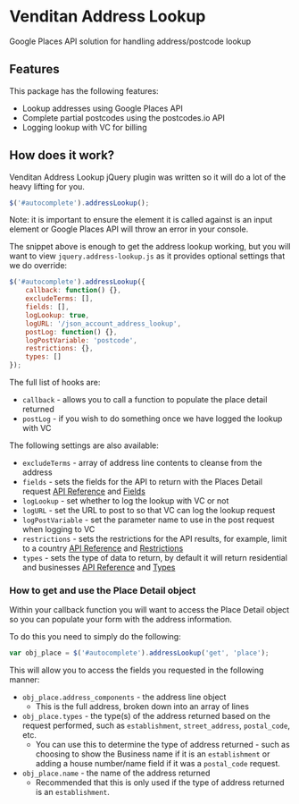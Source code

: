 # Venditan Address Lookup

Google Places API solution for handling address/postcode lookup

## Features ##

This package has the following features:

* Lookup addresses using Google Places API
* Complete partial postcodes using the postcodes.io API
* Logging lookup with VC for billing

## How does it work? ##

Venditan Address Lookup jQuery plugin was written so it will do a lot of the heavy lifting for you.

```javascript
$('#autocomplete').addressLookup();
```

Note: it is important to ensure the element it is called against is an input element or Google Places API will throw an error in your console.

The snippet above is enough to get the address lookup working, but you will want to view ``jquery.address-lookup.js`` as it provides optional settings that we do override:

```javascript
$('#autocomplete').addressLookup({
    callback: function() {},
    excludeTerms: [],
    fields: [],
    logLookup: true,
    logURL: '/json_account_address_lookup',
    postLog: function() {},
    logPostVariable: 'postcode',
    restrictions: {},
    types: []
});
```

The full list of hooks are:

* `callback` - allows you to call a function to populate the place detail returned
* `postLog` - if you wish to do something once we have logged the lookup with VC

The following settings are also available:

* `excludeTerms` - array of address line contents to cleanse from the address
* `fields` - sets the fields for the API to return with the Places Detail request [API Reference](https://developers.google.com/maps/documentation/javascript/reference/places-widget#Autocomplete.setFields) and [Fields](https://developers.google.com/maps/documentation/javascript/reference/places-service#PlaceResult)
* `logLookup` - set whether to log the lookup with VC or not
* `logURL` - set the URL to post to so that VC can log the lookup request
* `logPostVariable` - set the parameter name to use in the post request when logging to VC
* `restrictions` - sets the restrictions for the API results, for example, limit to a country [API Reference](https://developers.google.com/maps/documentation/javascript/reference/places-widget#Autocomplete.setComponentRestrictions) and [Restrictions](https://developers.google.com/maps/documentation/javascript/reference/places-autocomplete-service#ComponentRestrictions)
* `types` - sets the type of data to return, by default it will return residential and businesses [API Reference](https://developers.google.com/maps/documentation/javascript/reference/places-widget#Autocomplete.setTypes) and [Types](https://developers.google.com/places/supported_types#table3)

### How to get and use the Place Detail object ###

Within your callback function you will want to access the Place Detail object so you can populate your form with the address information.

To do this you need to simply do the following:

```javascript
var obj_place = $('#autocomplete').addressLookup('get', 'place');
```

This will allow you to access the fields you requested in the following manner:

* ```obj_place.address_components``` - the address line object
    * This is the full address, broken down into an array of lines
* ```obj_place.types``` - the type(s) of the address returned based on the request performed, such as `establishment`, `street_address`, `postal_code`, etc.
    * You can use this to determine the type of address returned - such as choosing to show the Business name if it is an `establishment` or adding a house number/name field if it was a `postal_code` request. 
* ```obj_place.name``` - the name of the address returned
    * Recommended that this is only used if the type of address returned is an `establishment`.